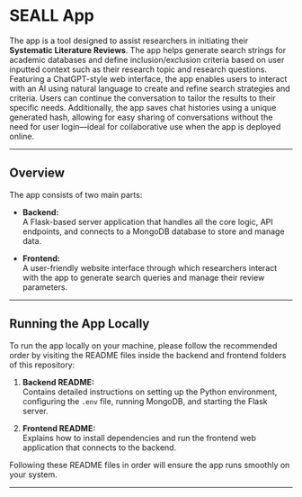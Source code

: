 # SEALL App

The app is a tool designed to assist researchers in initiating their **Systematic Literature Reviews**. The app helps generate search strings for academic databases and define inclusion/exclusion criteria based on user inputted context such as their research topic and research questions. Featuring a ChatGPT-style web interface, the app enables users to interact with an AI using natural language to create and refine search strategies and criteria. Users can continue the conversation to tailor the results to their specific needs. Additionally, the app saves chat histories using a unique generated hash, allowing for easy sharing of conversations without the need for user login—ideal for collaborative use when the app is deployed online.

---

## Overview

The app consists of two main parts:

- **Backend:**  
  A Flask-based server application that handles all the core logic, API endpoints, and connects to a MongoDB database to store and manage data.

- **Frontend:**  
  A user-friendly website interface through which researchers interact with the app to generate search queries and manage their review parameters.

---

## Running the App Locally

To run the app locally on your machine, please follow the recommended order by visiting the README files inside the backend and frontend folders of this repository:

1. **Backend README:**  
   Contains detailed instructions on setting up the Python environment, configuring the `.env` file, running MongoDB, and starting the Flask server.

2. **Frontend README:**  
   Explains how to install dependencies and run the frontend web application that connects to the backend.

Following these README files in order will ensure the app runs smoothly on your system.

---
